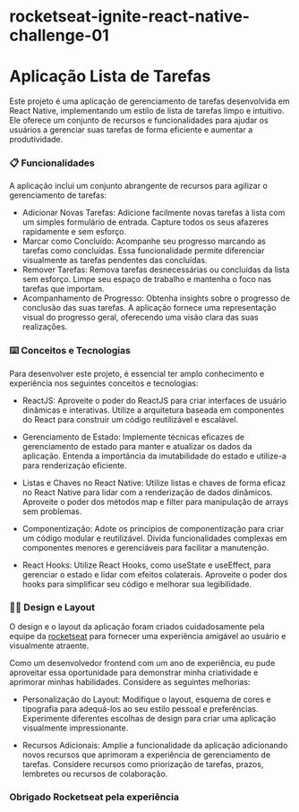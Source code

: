 ﻿# rocketseat-ignite-react-native-challenge-01



# Aplicação Lista de Tarefas

Este projeto é uma aplicação de gerenciamento de tarefas desenvolvida em React Native, implementando um estilo de lista de tarefas limpo e intuitivo. Ele oferece um conjunto de recursos e funcionalidades para ajudar os usuários a gerenciar suas tarefas de forma eficiente e aumentar a produtividade.

### 📋 Funcionalidades
A aplicação inclui um conjunto abrangente de recursos para agilizar o gerenciamento de tarefas:

* Adicionar Novas Tarefas: Adicione facilmente novas tarefas à lista com um simples formulário de entrada. Capture todos os seus afazeres rapidamente e sem esforço.
* Marcar como Concluído: Acompanhe seu progresso marcando as tarefas como concluídas. Essa funcionalidade permite diferenciar visualmente as tarefas pendentes das concluídas.
* Remover Tarefas: Remova tarefas desnecessárias ou concluídas da lista sem esforço. Limpe seu espaço de trabalho e mantenha o foco nas tarefas que importam.
* Acompanhamento de Progresso: Obtenha insights sobre o progresso de conclusão das suas tarefas. A aplicação fornece uma representação visual do progresso geral, oferecendo uma visão clara das suas realizações.

### ⌨️ Conceitos e Tecnologias
Para desenvolver este projeto, é essencial ter amplo conhecimento e experiência nos seguintes conceitos e tecnologias:

* ReactJS: Aproveite o poder do ReactJS para criar interfaces de usuário dinâmicas e interativas. Utilize a arquitetura baseada em componentes do React para construir um código reutilizável e escalável.

* Gerenciamento de Estado: Implemente técnicas eficazes de gerenciamento de estado para manter e atualizar os dados da aplicação. Entenda a importância da imutabilidade do estado e utilize-a para renderização eficiente.

* Listas e Chaves no React Native: Utilize listas e chaves de forma eficaz no React Native para lidar com a renderização de dados dinâmicos. Aproveite o poder dos métodos map e filter para manipulação de arrays sem problemas.

* Componentização: Adote os princípios de componentização para criar um código modular e reutilizável. Divida funcionalidades complexas em componentes menores e gerenciáveis para facilitar a manutenção.

* React Hooks: Utilize React Hooks, como useState e useEffect, para gerenciar o estado e lidar com efeitos colaterais. Aproveite o poder dos hooks para simplificar seu código e melhorar sua legibilidade.

### 🧑‍🎨 Design e Layout

O design e o layout da aplicação foram criados cuidadosamente pela equipe da [rocketseat](https://www.rocketseat.com.br/) para fornecer uma experiência amigável ao usuário e visualmente atraente.

Como um desenvolvedor frontend com  um ano de experiência, eu pude aproveitar essa oportunidade para demonstrar minha criatividade e aprimorar minhas habilidades. Considere as seguintes melhorias:

* Personalização do Layout: Modifique o layout, esquema de cores e tipografia para adequá-los ao seu estilo pessoal e preferências. Experimente diferentes escolhas de design para criar uma aplicação visualmente impressionante.

* Recursos Adicionais: Amplie a funcionalidade da aplicação adicionando novos recursos que aprimoram a experiência de gerenciamento de tarefas. Considere recursos como priorização de tarefas, prazos, lembretes ou recursos de colaboração.

### Obrigado Rocketseat pela experiência

